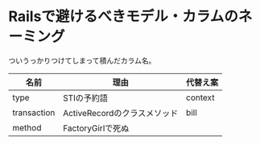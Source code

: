 # Railsで避けるべきモデル・カラムのネーミング

ついうっかりつけてしまって積んだカラム名。

|名前|理由|代替え案|
|---|---|---|
|type|STIの予約語|context|
|transaction|ActiveRecordのクラスメソッド|bill|
|method|FactoryGirlで死ぬ||
